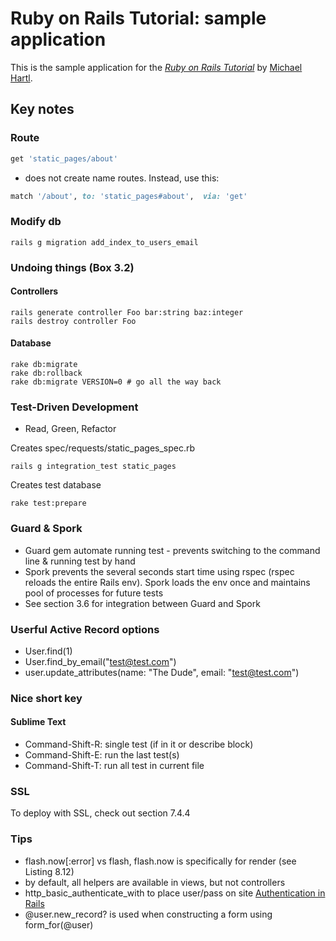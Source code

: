 # Ruby on Rails Tutorial: sample application

This is the sample application for
the [*Ruby on Rails Tutorial*](http://railstutorial.org/)
by [Michael Hartl](http://michaelhartl.com/).

## Key notes

### Route

```ruby
get 'static_pages/about'
```
* does not create name routes. Instead, use this:

``` ruby
match '/about', to: 'static_pages#about',  via: 'get'
```

### Modify db

```irb
rails g migration add_index_to_users_email
```

### Undoing things (Box 3.2)
#### Controllers

```irb
rails generate controller Foo bar:string baz:integer
rails destroy controller Foo
```

#### Database

```irb
rake db:migrate
rake db:rollback
rake db:migrate VERSION=0 # go all the way back
```


### Test-Driven Development

* Read, Green, Refactor


Creates spec/requests/static_pages_spec.rb
```irb
rails g integration_test static_pages
```
Creates test database
```irb
rake test:prepare
```

### Guard & Spork

* Guard gem automate running test - prevents switching to the command line & running test by hand
* Spork prevents the several seconds start time using rspec (rspec reloads the entire Rails env). Spork loads the env once and maintains pool of processes for future tests
* See section 3.6 for integration between Guard and Spork

### Userful Active Record options

* User.find(1)
* User.find_by_email("test@test.com")
* user.update_attributes(name: "The Dude", email: "test@test.com")


### Nice short key

#### Sublime Text

* Command-Shift-R: single test (if in it or describe block)
* Command-Shift-E: run the last test(s)
* Command-Shift-T: run all test in current file


### SSL

To deploy with SSL, check out section 7.4.4


### Tips

* flash.now[:error] vs flash, flash.now is specifically for render (see Listing 8.12)
* by default, all helpers are available in views, but not controllers
* http_basic_authenticate_with to place user/pass on site [Authentication in Rails](http://railscasts.com/episodes/270-authentication-in-rails-3-1)
* @user.new_record? is used when constructing a form using form_for(@user)